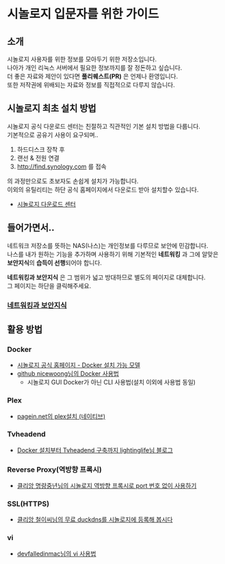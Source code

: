 # 시놀로지 입문자를 위한 가이드

## 소개
시놀로지 사용자를 위한 정보를 모아두기 위한 저장소입니다.  
나아가 개인 리눅스 서버에서 필요한 정보까지를 잘 정돈하고 싶습니다.  
더 좋은 자료와 제안이 있다면 **풀리퀘스트(PR)** 은 언제나 환영입니다.  
또한 저작권에 위배되는 자료와 정보를 직접적으로 다루지 않습니다.  

## 시놀로지 최초 설치 방법
 시놀로지 공식 다운로드 센터는 친절하고 직관적인 기본 설치 방법을 다룹니다.  
 기본적으로 공유기 사용이 요구되며..   
 1. 하드디스크 장착 후 
 2. 랜선 & 전원 연결
 3. <http://find.synology.com> 를 접속

 의 과정만으로도 초보자도 손쉽게 설치가 가능합니다.  
  이외의 유틸리티는 하단 공식 홈페이지에서 다운로드 받아 설치할수 있습니다.


- [시놀로지 다운로드 센터](https://www.synology.com/ko-kr/support/download)


## 들어가면서..
네트워크 저장소를 뜻하는 NAS(나스)는 개인정보를 다루므로 보안에 민감합니다.  
나스를 내가 원하는 기능을 추가하며 사용하기 위해 기본적인 **네트워킹** 과 그에 알맞은 **보안지식**의 **습득이 선행**되어야 합니다.

**네트워킹과 보안지식** 은 그 범위가 넓고 방대하므로 별도의 페이지로 대체합니다.  
그 페이지는 하단을 클릭해주세요.



### [네트워킹과 보안지식](https://github.com/liante0904/synology-beginner-guide/blob/master/NETWORK.md)



## 활용 방법

### Docker
- [시놀로지 공식 홈페이지 - Docker 설치 가능 모델](https://www.synology.com/ko-kr/dsm/packages/Docker)
- [github nicewoong님의 Docker 사용법](https://nicewoong.github.io/development/2017/10/09/basic-usage-for-docker/)
  - 시놀로지 GUI Docker가 아닌 CLI 사용법(설치 이외에 사용법 동일)

### Plex
- [pagein.net의 plex설치 (네이티브)](https://pagein.net/synology-xpenology-plex-media-server-%EA%B5%AC%EC%B6%95%ED%95%98%EA%B8%B0/)

### Tvheadend
- [Docker 설치부터 Tvheadend 구축까지 lightinglife님 블로그](http://lightinglife.tistory.com/174)


### Reverse Proxy(역방향 프록시)
- [클리앙 명량중년님의 시놀로지 역방향 프록시로 port 번호 없이 사용하기](https://www.clien.net/service/board/cm_nas/10938224)

### SSL(HTTPS)
- [클리앙 철이씨님의 무료 duckdns를 시놀로지에 등록해 봅시다](https://www.clien.net/service/board/cm_nas/9177427)


### vi
- [devfalledinmac님의 vi 사용법](http://devfalledinmac.tistory.com/12)
